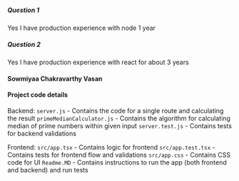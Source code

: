 ##### Question 1

Yes I have production experience with node 1 year

##### Question 2

Yes I have production experience with react for about 3 years

#### Sowmiyaa Chakravarthy Vasan


#### Project code details 

Backend:
```server.js``` - Contains the code for a single route and calculating the result
```primeMedianCalculator.js``` - Contains the algorithm for calculating median of prime numbers within given input
```server.test.js``` - Contains tests for backend validations

Frontend:
```src/app.tsx``` - Contains logic for frontend
```src/app.test.tsx``` - Contains tests for frontend flow and validations
```src/app.css``` - Contains CSS code for UI
```Readme.MD``` - Contains instructions to run the app (both frontend and backend) and run tests
